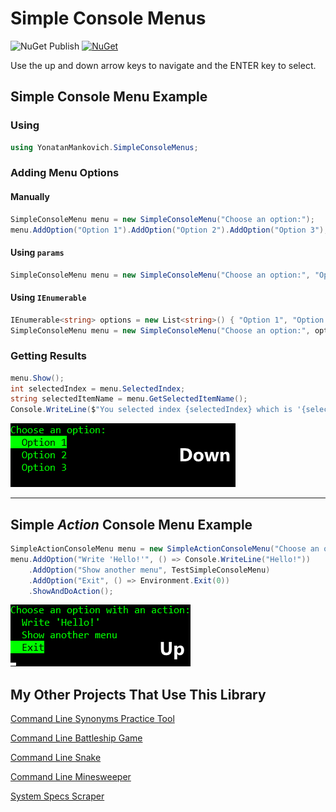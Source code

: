 # Simple Console Menus

![NuGet Publish](https://github.com/yonimn2000/simple-console-menus/actions/workflows/nuget-publish.yml/badge.svg)
[![NuGet](https://img.shields.io/nuget/v/YonatanMankovich.SimpleConsoleMenus.svg)](https://www.nuget.org/packages/YonatanMankovich.SimpleConsoleMenus)

Use the up and down arrow keys to navigate and the ENTER key to select.

## Simple Console Menu Example

### Using

```cs
using YonatanMankovich.SimpleConsoleMenus;
```

### Adding Menu Options

#### Manually

```cs
SimpleConsoleMenu menu = new SimpleConsoleMenu("Choose an option:");
menu.AddOption("Option 1").AddOption("Option 2").AddOption("Option 3");
```

#### Using `params`

```cs
SimpleConsoleMenu menu = new SimpleConsoleMenu("Choose an option:", "Option 1", "Option 2", "Option 3");
```

#### Using `IEnumerable`

```cs
IEnumerable<string> options = new List<string>() { "Option 1", "Option 2", "Option 3" };
SimpleConsoleMenu menu = new SimpleConsoleMenu("Choose an option:", options);
```

### Getting Results

```cs
menu.Show();
int selectedIndex = menu.SelectedIndex;
string selectedItemName = menu.GetSelectedItemName();
Console.WriteLine($"You selected index {selectedIndex} which is '{selectedItemName}'");
```

![Simple Menu](media/SimpleExample.gif)

---

## Simple *Action* Console Menu Example

```cs
SimpleActionConsoleMenu menu = new SimpleActionConsoleMenu("Choose an option with an action:");
menu.AddOption("Write 'Hello!'", () => Console.WriteLine("Hello!"))
    .AddOption("Show another menu", TestSimpleConsoleMenu)
    .AddOption("Exit", () => Environment.Exit(0))
    .ShowAndDoAction();
```

![Action Menu](media/ActionExample.gif)

## My Other Projects That Use This Library

[Command Line Synonyms Practice Tool](https://github.com/yonimn2000/command-line-synonyms-practice-tool)

[Command Line Battleship Game](https://github.com/yonimn2000/command-line-battleship-v2)

[Command Line Snake](https://github.com/yonimn2000/command-line-snake)

[Command Line Minesweeper](https://github.com/yonimn2000/command-line-minesweeper)

[System Specs Scraper](https://github.com/yonimn2000/system-specs-scraper)

